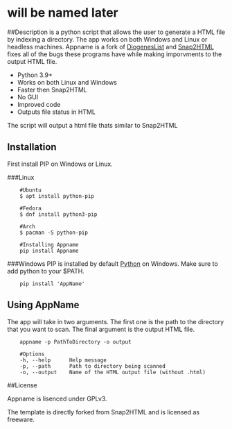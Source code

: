 # <AppName> will be named later
    
##Description
<AppName> is a python script that allows the user to generate a HTML file by indexing a directory. The app works on both Windows and Linux or headless machines. Appname is a fork of [DiogenesList](https://github.com/ZapperDJ/DiogenesList) and [Snap2HTML](https://www.rlvision.com/snap2html/) fixes all of the bugs these programs have while making imporvments to the output HTML file.

- Python 3.9+
- Works on both Linux and Windows
- Faster then Snap2HTML
- No GUI
- Improved code
- Outputs file status in HTML

The script will output a html file thats similar to Snap2HTML


## Installation
First install PIP on Windows or Linux. 


###Linux
```
    #Ubuntu
    $ apt install python-pip
    
    #Fedora
    $ dnf install python3-pip
    
    #Arch
    $ pacman -S python-pip
    
    #Installing Appname
    pip install Appname
```

###Windows 
PIP is installed by default [Python](https://www.python.org/downloads/windows/) on Windows. Make sure to add python to your $PATH.
```
    pip install 'AppName'
```

## Using AppName
The app will take in two arguments. The first one is the path to the directory that you want to scan. The final argument is the output HTML file.
```
    appname -p PathToDirectory -o output
    
    #Options
    -h, --help      Help message
    -p, --path      Path to directory being scanned
    -o, --output    Name of the HTML output file (without .html)
```
    
##License

Appname is lisenced under GPLv3.
    
The template is directly forked from Snap2HTML and is licensed as freeware.
